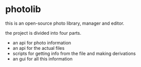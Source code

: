 # photolib

this is an open-source photo library, manager and editor.

the project is divided into four parts. 
* an api for photo information
* an api for the actual files
* scripts for getting info from the file and making derivations
* an gui for all this information

